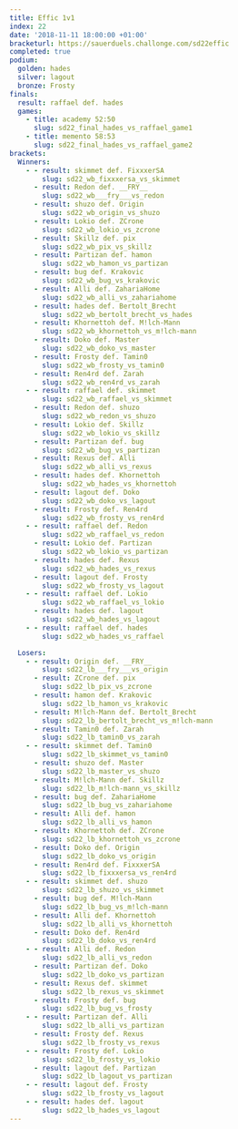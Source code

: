 ```yaml
---
title: Effic 1v1
index: 22
date: '2018-11-11 18:00:00 +01:00'
bracketurl: https://sauerduels.challonge.com/sd22effic
completed: true
podium:
  golden: hades
  silver: lagout
  bronze: Frosty
finals:
  result: raffael def. hades
  games:
    - title: academy 52:50
      slug: sd22_final_hades_vs_raffael_game1
    - title: memento 58:53
      slug: sd22_final_hades_vs_raffael_game2
brackets:
  Winners:
    - - result: skimmet def. FixxxerSA
        slug: sd22_wb_fixxxersa_vs_skimmet
      - result: Redon def. __FRY__
        slug: sd22_wb___fry___vs_redon
      - result: shuzo def. Origin
        slug: sd22_wb_origin_vs_shuzo
      - result: Lokio def. ZCrone
        slug: sd22_wb_lokio_vs_zcrone
      - result: Skillz def. pix
        slug: sd22_wb_pix_vs_skillz
      - result: Partizan def. hamon
        slug: sd22_wb_hamon_vs_partizan
      - result: bug def. Krakovic
        slug: sd22_wb_bug_vs_krakovic
      - result: Alli def. ZahariaHome
        slug: sd22_wb_alli_vs_zahariahome
      - result: hades def. Bertolt_Brecht
        slug: sd22_wb_bertolt_brecht_vs_hades
      - result: Khornettoh def. M!lch-Mann
        slug: sd22_wb_khornettoh_vs_m!lch-mann
      - result: Doko def. Master
        slug: sd22_wb_doko_vs_master
      - result: Frosty def. Tamin0
        slug: sd22_wb_frosty_vs_tamin0
      - result: Ren4rd def. Zarah
        slug: sd22_wb_ren4rd_vs_zarah
    - - result: raffael def. skimmet
        slug: sd22_wb_raffael_vs_skimmet
      - result: Redon def. shuzo
        slug: sd22_wb_redon_vs_shuzo
      - result: Lokio def. Skillz
        slug: sd22_wb_lokio_vs_skillz
      - result: Partizan def. bug
        slug: sd22_wb_bug_vs_partizan
      - result: Rexus def. Alli
        slug: sd22_wb_alli_vs_rexus
      - result: hades def. Khornettoh
        slug: sd22_wb_hades_vs_khornettoh
      - result: lagout def. Doko
        slug: sd22_wb_doko_vs_lagout
      - result: Frosty def. Ren4rd
        slug: sd22_wb_frosty_vs_ren4rd
    - - result: raffael def. Redon
        slug: sd22_wb_raffael_vs_redon
      - result: Lokio def. Partizan
        slug: sd22_wb_lokio_vs_partizan
      - result: hades def. Rexus
        slug: sd22_wb_hades_vs_rexus
      - result: lagout def. Frosty
        slug: sd22_wb_frosty_vs_lagout
    - - result: raffael def. Lokio
        slug: sd22_wb_raffael_vs_lokio
      - result: hades def. lagout
        slug: sd22_wb_hades_vs_lagout
    - - result: raffael def. hades
        slug: sd22_wb_hades_vs_raffael

  Losers:
    - - result: Origin def. __FRY__
        slug: sd22_lb___fry___vs_origin
      - result: ZCrone def. pix
        slug: sd22_lb_pix_vs_zcrone
      - result: hamon def. Krakovic
        slug: sd22_lb_hamon_vs_krakovic
      - result: M!lch-Mann def. Bertolt_Brecht
        slug: sd22_lb_bertolt_brecht_vs_m!lch-mann
      - result: Tamin0 def. Zarah
        slug: sd22_lb_tamin0_vs_zarah
    - - result: skimmet def. Tamin0
        slug: sd22_lb_skimmet_vs_tamin0
      - result: shuzo def. Master
        slug: sd22_lb_master_vs_shuzo
      - result: M!lch-Mann def. Skillz
        slug: sd22_lb_m!lch-mann_vs_skillz
      - result: bug def. ZahariaHome
        slug: sd22_lb_bug_vs_zahariahome
      - result: Alli def. hamon
        slug: sd22_lb_alli_vs_hamon
      - result: Khornettoh def. ZCrone
        slug: sd22_lb_khornettoh_vs_zcrone
      - result: Doko def. Origin
        slug: sd22_lb_doko_vs_origin
      - result: Ren4rd def. FixxxerSA
        slug: sd22_lb_fixxxersa_vs_ren4rd
    - - result: skimmet def. shuzo
        slug: sd22_lb_shuzo_vs_skimmet
      - result: bug def. M!lch-Mann
        slug: sd22_lb_bug_vs_m!lch-mann
      - result: Alli def. Khornettoh
        slug: sd22_lb_alli_vs_khornettoh
      - result: Doko def. Ren4rd
        slug: sd22_lb_doko_vs_ren4rd
    - - result: Alli def. Redon
        slug: sd22_lb_alli_vs_redon
      - result: Partizan def. Doko
        slug: sd22_lb_doko_vs_partizan
      - result: Rexus def. skimmet
        slug: sd22_lb_rexus_vs_skimmet
      - result: Frosty def. bug
        slug: sd22_lb_bug_vs_frosty
    - - result: Partizan def. Alli
        slug: sd22_lb_alli_vs_partizan
      - result: Frosty def. Rexus
        slug: sd22_lb_frosty_vs_rexus
    - - result: Frosty def. Lokio
        slug: sd22_lb_frosty_vs_lokio
      - result: lagout def. Partizan
        slug: sd22_lb_lagout_vs_partizan
    - - result: lagout def. Frosty
        slug: sd22_lb_frosty_vs_lagout
    - - result: hades def. lagout
        slug: sd22_lb_hades_vs_lagout
---
```

